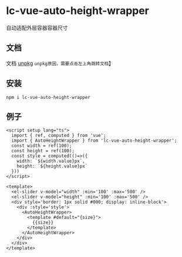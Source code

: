 # lc-vue-auto-height-wrapper

自动适配外层容器容器尺寸
## 文档

文档 [unpkg](https://unpkg.com/lc-vue-auto-height-wrapper/docs/.vitepress/dist/index.html) `unpkg原因，需要点击左上角跳转文档`】

## 安装 

```
npm i lc-vue-auto-height-wrapper 
```

## 例子

```vue
<script setup lang="ts">
  import { ref, computed } from 'vue';
  import { AutoHeightWrapper } from 'lc-vue-auto-height-wrapper';
  const width = ref(100);
  const height = ref(100);
  const style = computed(()=>({
    width: `${width.value}px`,
    height: `${height.value}px`
  }))
</script>

<template>
  <el-slider v-model="width" :min='100' :max='500' />
  <el-slider v-model="height" :min='100' :max='500' />
  <div style='border: 1px solid #000; display: inline-block'>
    <div :style='style'>
      <AutoHeightWrapper>
        <template #default="{size}">
          {{size}}
        </template>
      </AutoHeightWrapper>  
    </div>
  </div>
</template>
```